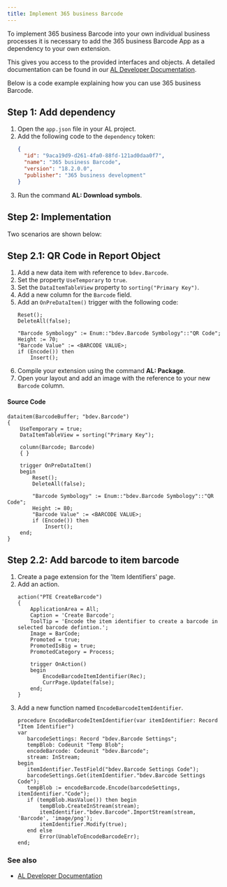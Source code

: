 ```yaml
---
title: Implement 365 business Barcode
---
```

To implement 365 business Barcode into your own individual business processes it is necessary to add the 365 business Barcode App as a dependency to your own extension.

This gives you access to the provided interfaces and objects. A detailed documentation can be found in our [AL Developer Documentation](../../al-developer/al-developer.md).

Below is a code example explaining how you can use 365 business Barcode.

## Step 1: Add dependency

 1. Open the `app.json` file in your AL project.
 2. Add the following code to the `dependency` token:
    ```json
    {
      "id": "9aca19d9-d261-4fa0-88fd-121ad0daa0f7",
      "name": "365 business Barcode",
      "version": "18.2.0.0",
      "publisher": "365 business development"
    }
    ```
 3. Run the command **AL: Download symbols**.

## Step 2: Implementation

Two scenarios are shown below:

## Step 2.1: QR Code in Report Object

 1. Add a new data item with reference to `bdev.Barcode`.
 2. Set the property `UseTemporary` to `true`.
 3. Set the `DataItemTableView` property to `sorting("Primary Key")`.
 4. Add a new column for the `Barcode` field.
 5. Add an `OnPreDataItem()` trigger with the following code:
    ```al
    Reset();
    DeleteAll(false);

    "Barcode Symbology" := Enum::"bdev.Barcode Symbology"::"QR Code";
    Height := 70;
    "Barcode Value" := <BARCODE VALUE>;
    if (Encode()) then
        Insert();
    ```
 6. Compile your extension using the command **AL: Package**.
 7. Open your layout and add an image with the reference to your new `Barcode` column.

#### Source Code

```al
dataitem(BarcodeBuffer; "bdev.Barcode")
{
    UseTemporary = true;
    DataItemTableView = sorting("Primary Key");

    column(Barcode; Barcode)
    { }

    trigger OnPreDataItem()
    begin
        Reset();
        DeleteAll(false);

        "Barcode Symbology" := Enum::"bdev.Barcode Symbology"::"QR Code";
        Height := 80;
        "Barcode Value" := <BARCODE VALUE>;
        if (Encode()) then
            Insert();
    end;
}
```

## Step 2.2: Add barcode to item barcode

 1. Create a page extension for the 'Item Identifiers' page.
 2. Add an action.
    ```al
    action("PTE CreateBarcode")
    {
        ApplicationArea = All;
        Caption = 'Create Barcode';
        ToolTip = 'Encode the item identifier to create a barcode in selected barcode defintion.';
        Image = BarCode;
        Promoted = true;
        PromotedIsBig = true;
        PromotedCategory = Process;

        trigger OnAction()
        begin
            EncodeBarcodeItemIdentifier(Rec);
            CurrPage.Update(false);
        end;
    }
    ```
  3. Add a new function named `EncodeBarcodeItemIdentifier`.
     ```al
     procedure EncodeBarcodeItemIdentifier(var itemIdentifier: Record "Item Identifier")
     var
        barcodeSettings: Record "bdev.Barcode Settings";
        tempBlob: Codeunit "Temp Blob";
        encodeBarcode: Codeunit "bdev.Barcode";
        stream: InStream;
     begin
        itemIdentifier.TestField("bdev.Barcode Settings Code");
        barcodeSettings.Get(itemIdentifier."bdev.Barcode Settings Code");
        tempBlob := encodeBarcode.Encode(barcodeSettings, itemIdentifier."Code");
        if (tempBlob.HasValue()) then begin
            tempBlob.CreateInStream(stream);
            itemIdentifier."bdev.Barcode".ImportStream(stream, 'Barcode', 'image/png');
            itemIdentifier.Modify(true);
        end else
            Error(UnableToEncodeBarcodeErr);
     end;
     ```

### See also

 - [AL Developer Documentation](../../al-developer/al-developer.md)